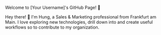 Welcome to [Your Username]'s GitHub Page! 🚀

Hey there! 👋 I'm Hung, a Sales & Marketing professional from Frankfurt am Main. I love exploring new technologies, drill down into and create useful workflows so to contribute  to my organization.


<!---
d-hung-nguyen/d-hung-nguyen is a ✨ special ✨ repository because its `README.md` (this file) appears on your GitHub profile.
You can click the Preview link to take a look at your changes.
--->
